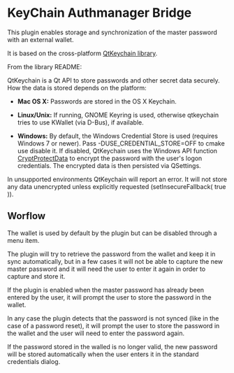 # KeyChain Authmanager Bridge

This plugin enables storage and synchronization of the master password with
an external wallet.

It is based on the cross-platform [QtKeychain library](https://github.com/frankosterfeld/qtkeychain).

From the library README:

QtKeychain is a Qt API to store passwords and other secret data securely. How the data is stored depends on the platform:

 * **Mac OS X:** Passwords are stored in the OS X Keychain.

 * **Linux/Unix:** If running, GNOME Keyring is used, otherwise qtkeychain tries to use KWallet (via D-Bus), if available.

 * **Windows:** By default, the Windows Credential Store is used (requires Windows 7 or newer).
Pass -DUSE_CREDENTIAL_STORE=OFF to cmake use disable it. If disabled, QtKeychain uses the Windows API function
[CryptProtectData](http://msdn.microsoft.com/en-us/library/windows/desktop/aa380261%28v=vs.85%29.aspx "CryptProtectData function")
to encrypt the password with the user's logon credentials. The encrypted data is then persisted via QSettings.

In unsupported environments QtKeychain will report an error. It will not store any data unencrypted unless explicitly requested (setInsecureFallback( true )).

## Worflow

The wallet is used by default by the plugin but can be disabled through a menu
item.

The plugin will try to retrieve the password from the wallet and keep it in
sync automatically, but in a few cases it will not be able to capture the new
master password and it will need the user to enter it again in order to
capture and store it.

If the plugin is enabled when the master password has already been entered by
the user, it will prompt the user to store the password in the wallet.

In any case the plugin detects that the password is not synced (like in the case of
a password reset), it will prompt the user to store the password in the wallet
and the user will need to enter the password again.

If the password stored in the walled is no longer valid, the new password will
be stored automatically when the user enters it in the standard credentials
dialog.
